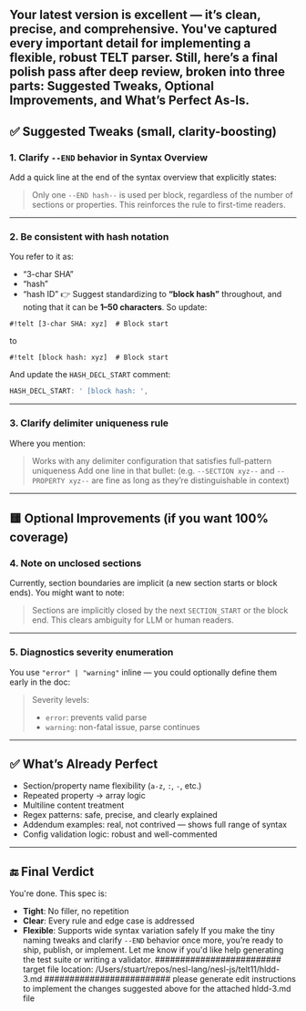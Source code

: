 Your latest version is **excellent** — it’s clean, precise, and comprehensive. You've captured every important detail for implementing a flexible, robust TELT parser. Still, here’s a **final polish pass** after deep review, broken into three parts: **Suggested Tweaks**, **Optional Improvements**, and **What’s Perfect As-Is**.
---
## ✅ Suggested Tweaks (small, clarity-boosting)
### 1. **Clarify `--END` behavior in Syntax Overview**
Add a quick line at the end of the syntax overview that explicitly states:
> Only one `--END hash--` is used per block, regardless of the number of sections or properties.
This reinforces the rule to first-time readers.
---
### 2. **Be consistent with hash notation**
You refer to it as:
* “3-char SHA”
* “hash”
* “hash ID”
👉 Suggest standardizing to **“block hash”** throughout, and noting that it can be **1–50 characters**.
So update:
```telt
#!telt [3-char SHA: xyz]  # Block start
```
to
```telt
#!telt [block hash: xyz]  # Block start
```
And update the `HASH_DECL_START` comment:
```js
HASH_DECL_START: ' [block hash: ',
```
---
### 3. **Clarify delimiter uniqueness rule**
Where you mention:
> Works with any delimiter configuration that satisfies full-pattern uniqueness
Add one line in that bullet:
> (e.g. `--SECTION xyz--` and `--PROPERTY xyz--` are fine as long as they’re distinguishable in context)
---
## 🟨 Optional Improvements (if you want 100% coverage)
### 4. **Note on unclosed sections**
Currently, section boundaries are implicit (a new section starts or block ends). You might want to note:
> Sections are implicitly closed by the next `SECTION_START` or the block end.
This clears ambiguity for LLM or human readers.
---
### 5. **Diagnostics severity enumeration**
You use `"error" | "warning"` inline — you could optionally define them early in the doc:
> Severity levels:
>
> * `error`: prevents valid parse
> * `warning`: non-fatal issue, parse continues
---
## ✅ What’s Already Perfect
* Section/property name flexibility (`a-z`, `:`, `-`, etc.)
* Repeated property → array logic
* Multiline content treatment
* Regex patterns: safe, precise, and clearly explained
* Addendum examples: real, not contrived — shows full range of syntax
* Config validation logic: robust and well-commented
---
## 🔚 Final Verdict
You're done. This spec is:
* **Tight**: No filler, no repetition
* **Clear**: Every rule and edge case is addressed
* **Flexible**: Supports wide syntax variation safely
If you make the tiny naming tweaks and clarify `--END` behavior once more, you’re ready to ship, publish, or implement. Let me know if you'd like help generating the test suite or writing a validator.
#########################
target file location:
/Users/stuart/repos/nesl-lang/nesl-js/telt11/hldd-3.md
#########################
please generate edit instructions to implement the changes suggested above for the attached hldd-3.md file